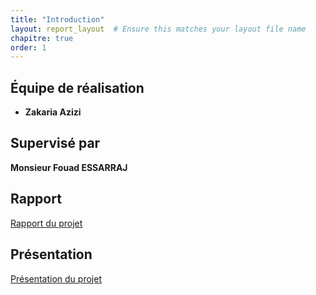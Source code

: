 ```yaml
---
title: "Introduction"
layout: report_layout  # Ensure this matches your layout file name
chapitre: true
order: 1
---
```

<a id="introduction"></a>

## Équipe de réalisation
- **Zakaria Azizi**

## Supervisé par 
**Monsieur Fouad ESSARRAJ**

## Rapport 
  [Rapport du projet](./Rapport/index.html)

## Présentation
  [Présentation du projet](./Presentation/index.html)


